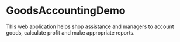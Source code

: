 # GoodsAccountingDemo
This web application helps shop assistance and managers to account goods, calculate profit and make appropriate reports.
